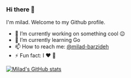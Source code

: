 ### Hi there 👋


I'm milad. Welcome to my Github profile.

- 🔭 I’m currently working on something cool :wink:
- 🌱 I’m currently learning Go 
- 📫 How to reach me: [@milad-barzideh](https://www.linkedin.com/in/milad-barzideh-b2870868/)
- ⚡ Fun fact: I :heart: 🏃

[![Milad's GitHub stats](https://github-readme-stats.vercel.app/api?username=miladbarzideh)](https://github.com/anuraghazra/github-readme-stats)
